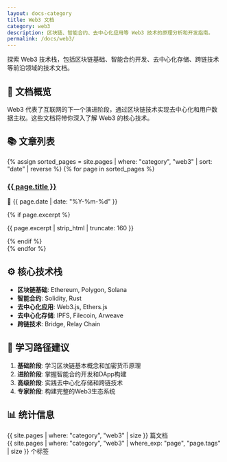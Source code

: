 ```yaml
---
layout: docs-category
title: Web3 文档
category: web3
description: 区块链、智能合约、去中心化应用等 Web3 技术的原理分析和开发指南。
permalink: /docs/web3/
---
```


探索 Web3 技术栈，包括区块链基础、智能合约开发、去中心化存储、跨链技术等前沿领域的技术文档。

## 📖 文档概览

Web3 代表了互联网的下一个演进阶段，通过区块链技术实现去中心化和用户数据主权。这些文档将带你深入了解 Web3 的核心技术。

## 📚 文章列表

<div class="posts-list">
  {% assign sorted_pages = site.pages | where: "category", "web3" | sort: "date" | reverse %}
  {% for page in sorted_pages %}
    <div class="post-item">
      <h3><a href="{{ page.url | relative_url }}">{{ page.title }}</a></h3>
      <p class="post-meta">
        <span class="post-date">📅 {{ page.date | date: "%Y-%m-%d" }}</span>
      </p>
      {% if page.excerpt %}
        <p class="post-excerpt">{{ page.excerpt | strip_html | truncate: 160 }}</p>
      {% endif %}
    </div>
  {% endfor %}
</div>

## ⚙️ 核心技术栈

- **区块链基础**: Ethereum, Polygon, Solana
- **智能合约**: Solidity, Rust
- **去中心化应用**: Web3.js, Ethers.js
- **去中心化存储**: IPFS, Filecoin, Arweave
- **跨链技术**: Bridge, Relay Chain

## 🎯 学习路径建议

1. **基础阶段**: 学习区块链基本概念和加密货币原理
2. **进阶阶段**: 掌握智能合约开发和DApp构建
3. **高级阶段**: 实践去中心化存储和跨链技术
4. **专家阶段**: 构建完整的Web3生态系统

## 📊 统计信息

<div class="stats">
  <div class="stat-item">
    <span class="stat-number">{{ site.pages | where: "category", "web3" | size }}</span>
    <span class="stat-label">篇文档</span>
  </div>
  <div class="stat-item">
    <span class="stat-number">{{ site.pages | where: "category", "web3" | where_exp: "page", "page.tags" | size }}</span>
    <span class="stat-label">个标签</span>
  </div>
</div>
